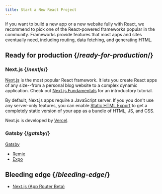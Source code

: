 ```yaml
---
title: Start a New React Project
---
```


<Intro>

If you want to build a new app or a new website fully with React, we recommend to pick one of the React-powered frameworks popular in the community. Frameworks provide features that most apps and sites eventually need, including routing, data fetching, and generating HTML.

</Intro>

## Ready for production {/*ready-for-production*/}

### Next.js {/*nextjs*/}

[Next.js](https://nextjs.org/) is the most popular React framework. It lets you create React apps of any size--from a personal blog website to a complex dynamic application. Check out [Next.js Fundamentals](https://nextjs.org/learn/foundations/about-nextjs) for an introductory tutorial.

By default, Next.js apps require a JavaScript server. If you you don't use any server-only features, you can enable [Static HTML Export](https://nextjs.org/docs/advanced-features/static-html-export) to get a completely static version of your app as a bundle of HTML, JS, and CSS.

Next.js is developed by [Vercel](https://vercel.com/).

### Gatsby {/*gatsby*/}

[Gatsby](https://www.gatsbyjs.org/)



* [Remix](https://remix.run/)
* [Expo](https://expo.dev/)

## Bleeding edge {/*bleeding-edge*/}

* [Next.js (App Router Beta)](https://beta.nextjs.org/)


